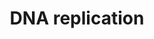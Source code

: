 ---
annotations:
- id: PW:0000098
  parent: regulatory pathway
  type: Pathway Ontology
  value: DNA replication pathway
authors:
- Kdahlquist
- MaintBot
- D.Koren
- Thomas
- Egonw
- Christine Chichester
- Eweitz
description: 'DNA replication, the basis for biological inheritance, is a fundamental
  process occurring in all living organisms to copy their DNA. This process is "replication"
  in that each strand of the original double-stranded DNA molecule serves as template
  for the reproduction of the complementary strand. Hence, following DNA replication,
  two identical DNA molecules have been produced from a single double-stranded DNA
  molecule. Cellular proofreading and error-checking mechanisms ensure near perfect
  fidelity for DNA replication.  Source: [[wikipedia:DNA_replication|Wikipedia]]'
last-edited: 2021-05-15
organisms:
- Drosophila melanogaster
redirect_from:
- /index.php/Pathway:WP565
- /instance/WP565
revision: null
schema-jsonld:
- '@context': https://schema.org/
  '@id': https://wikipathways.github.io/pathways/WP565.html
  '@type': Dataset
  creator:
    '@type': Organization
    name: WikiPathways
  description: 'DNA replication, the basis for biological inheritance, is a fundamental
    process occurring in all living organisms to copy their DNA. This process is "replication"
    in that each strand of the original double-stranded DNA molecule serves as template
    for the reproduction of the complementary strand. Hence, following DNA replication,
    two identical DNA molecules have been produced from a single double-stranded DNA
    molecule. Cellular proofreading and error-checking mechanisms ensure near perfect
    fidelity for DNA replication.  Source: [[wikipedia:DNA_replication|Wikipedia]]'
  keywords:
  - ADP
  - ASK
  - ATP
  - CDC45L
  - CDK2
  - CG12018
  - CG5971
  - CG8142
  - CG9273
  - CTP
  - DNApol-alpha180
  - DNApol-alpha50
  - DNApol-alpha73
  - DNApol-delta
  - DNApol-epsilon
  - DNAprim
  - GMNN
  - GTP
  - Gnf1
  - Mcm10
  - Mcm2
  - Mcm3
  - Mcm5
  - Mcm6
  - Mcm7
  - Orc1
  - Orc2
  - Orc4
  - Orc5
  - Orc6
  - POLD3
  - POLD4
  - Pole2
  - RPA3
  - RPA4
  - RfC3
  - RfC38
  - RfC40
  - RpA-70
  - RpL40
  - UTP
  - Ubi-p63E
  - Ubiquitin
  - dATP
  - dCTP
  - dGTP
  - dUTP
  - dpa
  - dup
  - l(1)G0148
  - lat
  - mus209
  license: CC0
  name: DNA replication
seo: CreativeWork
title: DNA replication
wpid: WP565
---